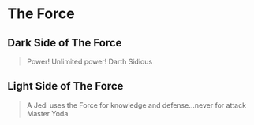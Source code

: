 # The Force


## Dark Side of The Force

>Power! Unlimited power!
>Darth Sidious

## Light Side of The Force

>A Jedi uses the Force for knowledge and defense...never for attack
>Master Yoda
